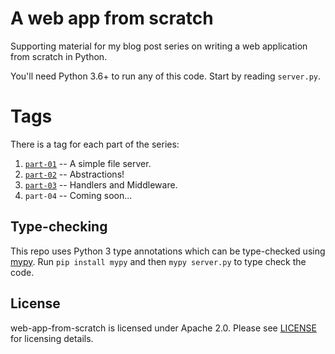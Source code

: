 # A web app from scratch

Supporting material for my blog post series on writing a web
application from scratch in Python.

You'll need Python 3.6+ to run any of this code.  Start by reading
`server.py`.


# Tags

There is a tag for each part of the series:

1. [`part-01`][part-1] -- A simple file server.
1. [`part-02`][part-2] -- Abstractions!
1. [`part-03`][part-3] -- Handlers and Middleware.
1. `part-04` -- Coming soon...


[part-1]: https://defn.io/2018/02/25/web-app-from-scratch-01/
[part-2]: https://defn.io/2018/03/04/web-app-from-scratch-02/
[part-3]: https://defn.io/2018/03/20/web-app-from-scratch-03/


## Type-checking

This repo uses Python 3 type annotations which can be type-checked
using [mypy].  Run `pip install mypy` and then `mypy server.py` to
type check the code.


## License

web-app-from-scratch is licensed under Apache 2.0.  Please see
[LICENSE] for licensing details.


[LICENSE]: https://github.com/Bogdanp/falcon_sugar/blob/master/LICENSE
[mypy]: https://mypy.readthedocs.io
